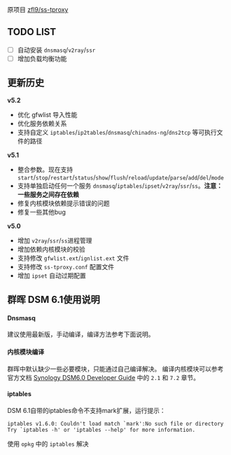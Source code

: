原项目 [zfl9/ss-tproxy](https://github.com/zfl9/ss-tproxy)


## TODO LIST
- [ ] 自动安装 `dnsmasq`/`v2ray`/`ssr`
- [ ] 增加负载均衡功能

## 更新历史

**v5.2**
- 优化 gfwlist 导入性能
- 优化服务依赖关系
- 支持自定义 `iptables`/`ip2tables`/`dnsmasq`/`chinadns-ng`/`dns2tcp` 等可执行文件的路径

**v5.1**
- 整合参数。现在支持 `start`/`stop`/`restart`/`status`/`show`/`flush`/`reload`/`update`/`parse`/`add`/`del`/`mode`
- 支持单独启动任何一个服务 `dnsmasq`/`iptables`/`ipset`/`v2ray`/`ssr`/`ss`。**注意：一些服务之间存在依赖**
- 修复内核模块依赖提示错误的问题
- 修复一些其他bug

**v5.0**
- 增加 `v2ray`/`ssr`/`ss`进程管理
- 增加依赖内核模块的校验
- 支持修改 `gfwlist.ext`/`ignlist.ext` 文件
- 支持修改 `ss-tproxy.conf` 配置文件
- 增加 `ipset` 自动过期配置

## 群晖 DSM 6.1使用说明

#### Dnsmasq
建议使用最新版，手动编译，编译方法参考下面说明。

#### 内核模块编译
群晖中默认缺少一些必要模块，只能通过自己编译解决。
编译内核模块可以参考官方文档 [Synology DSM6.0 Developer Guide](https://help.synology.com/developer-guide/create_package/install_toolkit.html) 中的 `2.1` 和 `7.2` 章节。

#### iptables

DSM 6.1自带的iptables命令不支持mark扩展，运行提示：

```
iptables v1.6.0: Couldn't load match `mark':No such file or directory
Try `iptables -h' or 'iptables --help' for more information.
```
使用 `opkg` 中的 `iptables` 解决

